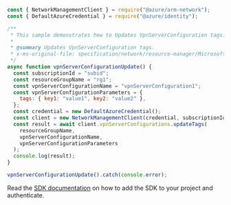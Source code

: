 ```javascript
const { NetworkManagementClient } = require("@azure/arm-network");
const { DefaultAzureCredential } = require("@azure/identity");

/**
 * This sample demonstrates how to Updates VpnServerConfiguration tags.
 *
 * @summary Updates VpnServerConfiguration tags.
 * x-ms-original-file: specification/network/resource-manager/Microsoft.Network/stable/2021-08-01/examples/VpnServerConfigurationUpdateTags.json
 */
async function vpnServerConfigurationUpdate() {
  const subscriptionId = "subid";
  const resourceGroupName = "rg1";
  const vpnServerConfigurationName = "vpnServerConfiguration1";
  const vpnServerConfigurationParameters = {
    tags: { key1: "value1", key2: "value2" },
  };
  const credential = new DefaultAzureCredential();
  const client = new NetworkManagementClient(credential, subscriptionId);
  const result = await client.vpnServerConfigurations.updateTags(
    resourceGroupName,
    vpnServerConfigurationName,
    vpnServerConfigurationParameters
  );
  console.log(result);
}

vpnServerConfigurationUpdate().catch(console.error);
```

Read the [SDK documentation](https://github.com/Azure/azure-sdk-for-js/blob/%40azure%2Farm-network_28.0.0/sdk/network/arm-network/README.md) on how to add the SDK to your project and authenticate.

